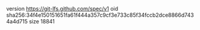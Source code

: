version https://git-lfs.github.com/spec/v1
oid sha256:34f4e150151651fa61f444a357c9cf3e733c85f34fccb2dce8866d7434a4d715
size 18841
